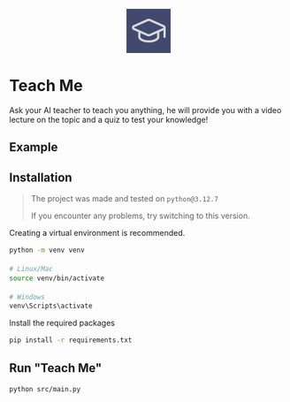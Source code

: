 <p align="center">
    <img src="src/assets/logo.png" alt="Logo" width="80" height="80">
</p>

# Teach Me

Ask your AI teacher to teach you anything, he will provide you with a video lecture on the topic and a quiz to test your knowledge!

## Example


## Installation

> The project was made and tested on `python@3.12.7`
>
> If you encounter any problems, try switching to this version.

Creating a virtual environment is recommended.
```bash
python -m venv venv

# Linux/Mac
source venv/bin/activate

# Windows
venv\Scripts\activate
```

Install the required packages
```bash
pip install -r requirements.txt
```

## Run "Teach Me"

```bash
python src/main.py
```
